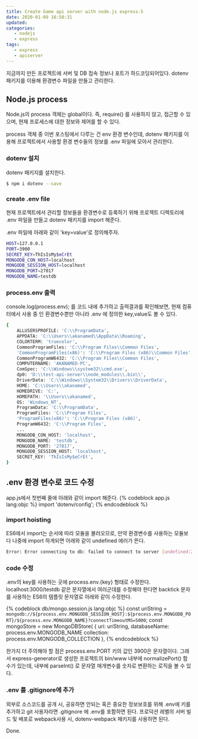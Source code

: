 ```yaml
---
title: Create Game api server with node.js express-5
date: 2020-01-09 16:50:31
updated:
categories:
   - nodejs
   - express
tags:
   - express
   - apiserver
---
```


지금까지 만든 프로젝트에 서버 및 DB 접속 정보나 포트가 하드코딩되어있다.
dotenv 패키지를 이용해 환경변수 파일을 만들고 관리한다.

<!-- more -->
<!-- toc -->

## Node.js process
Node.js의 process 객체는 global이다.
즉, require() 를 사용하지 않고, 접근할 수 있으며, 현재 프로세스에 대한 정보와 제어를
할 수 있다.

process 객체 중 이번 포스팅에서 다루는 건 env 환경 변수인데, dotenv 패키지를 이용해
프로젝트에서 사용할 환경 변수들의 정보를 .env 파일에 모아서 관리한다.

### dotenv 설치
dotenv 패키지를 설치한다.
``` bash
$ npm i dotenv --save
```
### create .env file
현재 프로젝트에서 관리할 정보들을 환경변수로 등록하기 위해 프로젝트 디렉토리에
.env 파일을 만들고 dotenv 패키지를 import 해준다.

.env 파일에 아래와 같이 'key=value'로 정의해주자.
``` bash 
HOST=127.0.0.1
PORT=3900
SECRET_KEY=ThIsIsMy$eCrEt
MONGODB_CON_HOST=localhost
MONGODB_SESSION_HOST=localhost
MONGODB_PORT=27017
MONGODB_NAME=testdb
```

### process.env 출력
console.log(process.env); 를 코드 내에 추가하고 출력결과를 확인해보면,
현재 컴퓨터에서 사용 중 인 환경변수뿐만 아니라 .env 에 정의한 key,value도 볼 수 있다.
``` bash
{
    ALLUSERSPROFILE: 'C:\\ProgramData',
    APPDATA: 'C:\\Users\\akanamed\\AppData\\Roaming',
    COLORTERM: 'truecolor',
    CommonProgramFiles: 'C:\\Program Files\\Common Files',
    'CommonProgramFiles(x86)': 'C:\\Program Files (x86)\\Common Files',
    CommonProgramW6432: 'C:\\Program Files\\Common Files',
    COMPUTERNAME: 'AKANAMED-PC',
    ComSpec: 'C:\\Windows\\system32\\cmd.exe',
    dp0: 'D:\\test-api-server\\node_modules\\.bin\\',
    DriverData: 'C:\\Windows\\System32\\Drivers\\DriverData',
    HOME: 'C:\\Users\\akanamed',
    HOMEDRIVE: 'C:',
    HOMEPATH: '\\Users\\akanamed',
    OS: 'Windows_NT',
    ProgramData: 'C:\\ProgramData',
    ProgramFiles: 'C:\\Program Files',
    'ProgramFiles(x86)': 'C:\\Program Files (x86)',
    ProgramW6432: 'C:\\Program Files',
    ...
    MONGODB_CON_HOST: 'localhost',
    MONGODB_NAME: 'testdb',
    MONGODB_PORT: '27017',
    MONGODB_SESSION_HOST: 'localhost',
    SECRET_KEY: 'ThIsIsMy$eCrEt',
}
```

## .env 환경 변수로 코드 수정
app.js에서 첫번째 줄에 아래와 같이 import 해준다.
{% codeblock app.js lang:objc %}
import 'dotenv/config';
{% endcodeblock %}

### import hoisting
ES6에서 import는 순서에 따라 모듈을 불러오므로, 만약 환경변수를 사용하는 모듈보다 
나중에 import 하게되면 아래와 같이 undefined 에러가 뜬다.
``` bash
Error: Error connecting to db: failed to connect to server [undefined:27017]
```
### code 수정
.env의 key를 사용하는 곳에 process.env.{key} 형태로 수정한다.
localhost:3000/testdb 같은 문자열에서 여러군데를 수정해야 한다면
backtick 문자를 사용하는 ES6의 템플릿 문자열로 아래와 같이 수정한다.

{% codeblock db/mongo.session.js lang:objc %}
const uriString = `mongodb://${process.env.MONGODB_SESSION_HOST}:${process.env.MONGODB_PORT}/${process.env.MONGODB_NAME}?connectTimeoutMS=5000`;
const mongoStore = new MongoDBStore(
    {
        uri: uriString,
        databaseName: process.env.MONGODB_NAME
        collection: process.env.MONGODB_COLLECTION
    },
{% endcodeblock %}

한가지 더 주의해야 할 점은 process.env.PORT 키의 값인 3900은 문자열이다.
그래서 express-generator로 생성한 프로젝트의 bin/www 내부에 normalizePort() 함수가 있는데,
내부에 parseInt() 로 문자열 매개변수를 숫자로 변환하는 로직을 볼 수 있다.

### .env 를 .gitignore에 추가
외부로 소스코드를 공개 시, 공유하면 안되는 혹은 중요한 정보보호를 위해 .env에 키를 추가하고
git 사용자라면 .gitignore 에 .env를 포함하면 된다.
프로덕션 레벨의 서버 빌드 및 배포로 webpack사용 시, dotenv-webpack 패키지를 사용하면 된다.

Done.